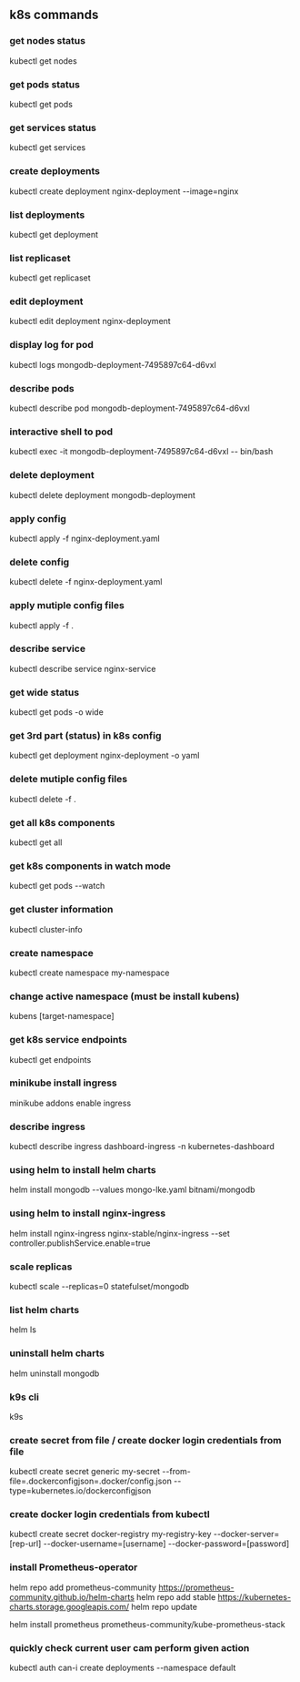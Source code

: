 ## k8s commands

### get nodes status
kubectl get nodes

### get pods status
kubectl get pods

### get services status
kubectl get services

### create deployments
kubectl create deployment nginx-deployment --image=nginx

### list deployments
kubectl get deployment

### list replicaset
kubectl get replicaset

### edit deployment
kubectl edit deployment nginx-deployment

### display log for pod
kubectl logs mongodb-deployment-7495897c64-d6vxl

### describe pods
kubectl describe pod mongodb-deployment-7495897c64-d6vxl

### interactive shell to pod
kubectl exec -it mongodb-deployment-7495897c64-d6vxl -- bin/bash

### delete deployment
kubectl delete deployment mongodb-deployment

### apply config
kubectl apply -f nginx-deployment.yaml 

### delete config
kubectl delete -f nginx-deployment.yaml 

### apply mutiple config files
kubectl apply -f .

### describe service
kubectl describe service nginx-service

### get wide status
kubectl get pods -o wide

### get 3rd part (status) in k8s config
kubectl get deployment nginx-deployment -o yaml

### delete mutiple config files
kubectl delete -f .

### get all k8s components
kubectl get all

### get k8s components in watch mode
kubectl get pods --watch

### get cluster information
kubectl cluster-info

### create namespace
kubectl create namespace my-namespace

### change active namespace (must be install kubens)
kubens [target-namespace]

### get k8s service endpoints
kubectl get endpoints

### minikube install ingress
minikube addons enable ingress 

### describe ingress
kubectl describe ingress dashboard-ingress -n kubernetes-dashboard

### using helm to install helm charts
helm install mongodb --values mongo-lke.yaml bitnami/mongodb

### using helm to install nginx-ingress
helm install nginx-ingress nginx-stable/nginx-ingress --set controller.publishService.enable=true

### scale replicas
kubectl scale --replicas=0 statefulset/mongodb

### list helm charts
helm ls

### uninstall helm charts
helm uninstall mongodb

### k9s cli
k9s

### create secret from file / create docker login credentials from file
kubectl create secret generic my-secret --from-file=.dockerconfigjson=.docker/config.json --type=kubernetes.io/dockerconfigjson

### create docker login credentials from kubectl
kubectl create secret docker-registry my-registry-key --docker-server=[rep-url] --docker-username=[username] --docker-password=[password]


### install Prometheus-operator
helm repo add prometheus-community https://prometheus-community.github.io/helm-charts
helm repo add stable https://kubernetes-charts.storage.googleapis.com/
helm repo update


helm install prometheus prometheus-community/kube-prometheus-stack


### quickly check current user cam perform given action
kubectl auth can-i create deployments --namespace default

